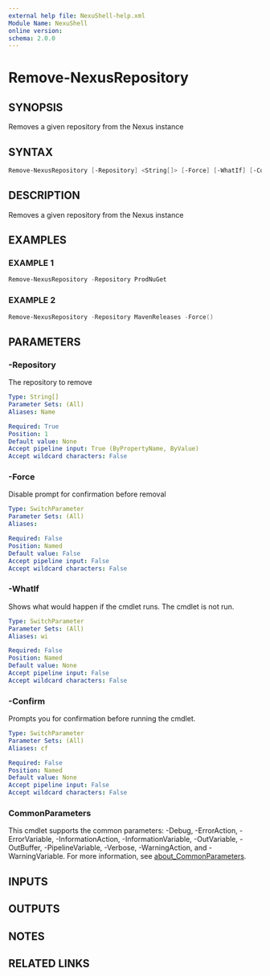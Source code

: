 ```yaml
---
external help file: NexuShell-help.xml
Module Name: NexuShell
online version:
schema: 2.0.0
---
```


# Remove-NexusRepository

## SYNOPSIS

Removes a given repository from the Nexus instance

## SYNTAX

```powershell
Remove-NexusRepository [-Repository] <String[]> [-Force] [-WhatIf] [-Confirm] [<CommonParameters>]
```

## DESCRIPTION

Removes a given repository from the Nexus instance

## EXAMPLES

### EXAMPLE 1

```powershell
Remove-NexusRepository -Repository ProdNuGet
```

### EXAMPLE 2

```powershell
Remove-NexusRepository -Repository MavenReleases -Force()
```

## PARAMETERS

### -Repository

The repository to remove

```yaml
Type: String[]
Parameter Sets: (All)
Aliases: Name

Required: True
Position: 1
Default value: None
Accept pipeline input: True (ByPropertyName, ByValue)
Accept wildcard characters: False
```

### -Force
Disable prompt for confirmation before removal

```yaml
Type: SwitchParameter
Parameter Sets: (All)
Aliases:

Required: False
Position: Named
Default value: False
Accept pipeline input: False
Accept wildcard characters: False
```

### -WhatIf
Shows what would happen if the cmdlet runs.
The cmdlet is not run.

```yaml
Type: SwitchParameter
Parameter Sets: (All)
Aliases: wi

Required: False
Position: Named
Default value: None
Accept pipeline input: False
Accept wildcard characters: False
```

### -Confirm
Prompts you for confirmation before running the cmdlet.

```yaml
Type: SwitchParameter
Parameter Sets: (All)
Aliases: cf

Required: False
Position: Named
Default value: None
Accept pipeline input: False
Accept wildcard characters: False
```

### CommonParameters
This cmdlet supports the common parameters: -Debug, -ErrorAction, -ErrorVariable, -InformationAction, -InformationVariable, -OutVariable, -OutBuffer, -PipelineVariable, -Verbose, -WarningAction, and -WarningVariable. For more information, see [about_CommonParameters](http://go.microsoft.com/fwlink/?LinkID=113216).

## INPUTS

## OUTPUTS

## NOTES

## RELATED LINKS
